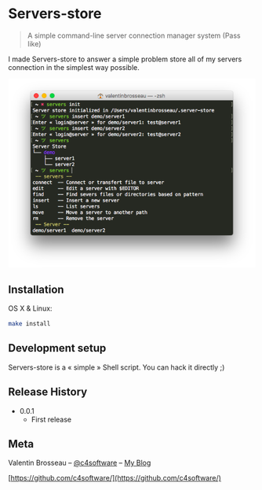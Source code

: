 # Servers-store
> A simple command-line server connection manager system (Pass like)

I made Servers-store to answer a simple problem store all of my servers connection in the simplest way possible.

![](demo.png)

## Installation

OS X & Linux:

```sh
make install
```


## Development setup

Servers-store is a « simple » Shell script. You can hack it directly ;)

## Release History

* 0.0.1
    * First release

## Meta

Valentin Brosseau – [@c4software](https://twitter.com/c4software) – [My Blog](https://blog.lesite.us)

[https://github.com/c4software/](https://github.com/c4software/)
